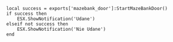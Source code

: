     local success = exports['mazebank_door']:StartMazeBankDoor()
    if success then
        ESX.ShowNotification('Udane')
    elseif not success then
        ESX.ShowNotification('Nie Udane')
    end